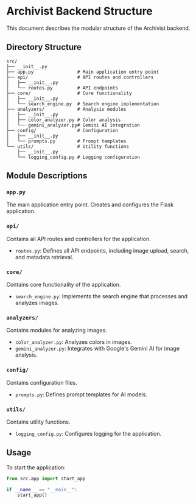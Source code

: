 # Archivist Backend Structure

This document describes the modular structure of the Archivist backend.

## Directory Structure

```
src/
├── __init__.py
├── app.py                # Main application entry point
├── api/                  # API routes and controllers
│   ├── __init__.py
│   └── routes.py         # API endpoints
├── core/                 # Core functionality
│   ├── __init__.py
│   └── search_engine.py  # Search engine implementation
├── analyzers/            # Analysis modules
│   ├── __init__.py
│   ├── color_analyzer.py # Color analysis
│   └── gemini_analyzer.py# Gemini AI integration
├── config/               # Configuration
│   ├── __init__.py
│   └── prompts.py        # Prompt templates
└── utils/                # Utility functions
    ├── __init__.py
    └── logging_config.py # Logging configuration
```

## Module Descriptions

### `app.py`

The main application entry point. Creates and configures the Flask application.

### `api/`

Contains all API routes and controllers for the application.

- `routes.py`: Defines all API endpoints, including image upload, search, and metadata retrieval.

### `core/`

Contains core functionality of the application.

- `search_engine.py`: Implements the search engine that processes and analyzes images.

### `analyzers/`

Contains modules for analyzing images.

- `color_analyzer.py`: Analyzes colors in images.
- `gemini_analyzer.py`: Integrates with Google's Gemini AI for image analysis.

### `config/`

Contains configuration files.

- `prompts.py`: Defines prompt templates for AI models.

### `utils/`

Contains utility functions.

- `logging_config.py`: Configures logging for the application.

## Usage

To start the application:

```python
from src.app import start_app

if __name__ == "__main__":
    start_app()
``` 
